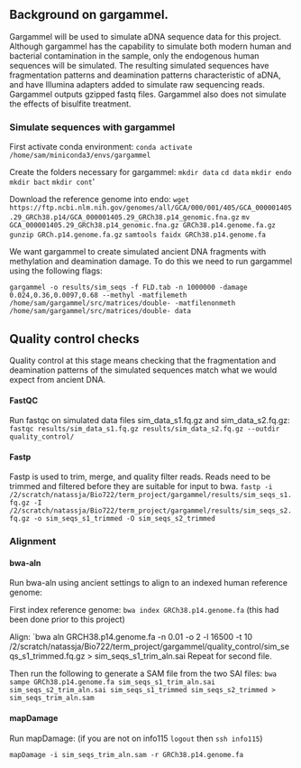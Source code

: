 ## Background on gargammel.
Gargammel will be used to simulate aDNA sequence data for this project. Although gargammel has the capability to simulate both modern human and bacterial contamination in the sample, only the endogenous human sequences will be simulated. The resulting simulated sequences have fragmentation patterns and deamination patterns characteristic of aDNA, and have Illumina adapters added to simulate raw sequencing reads. Gargammel outputs gzipped fastq files. Gargammel also does not simulate the effects of bisulfite treatment.
### Simulate sequences with gargammel

First activate conda environment:
`conda activate /home/sam/miniconda3/envs/gargammel`

Create the folders necessary for gargammel: 
`mkdir data`
`cd data`
`mkdir endo`
`mkdir bact`
`mkdir cont`'

Download the reference genome into endo:
`wget https://ftp.ncbi.nlm.nih.gov/genomes/all/GCA/000/001/405/GCA_000001405.29_GRCh38.p14/GCA_000001405.29_GRCh38.p14_genomic.fna.gz`
`mv GCA_000001405.29_GRCh38.p14_genomic.fna.gz GRCh38.p14.genome.fa.gz`
`gunzip GRCh.p14.genome.fa.gz`
`samtools faidx GRCh38.p14.genome.fa`

We want gargammel to create simulated ancient DNA fragments with methylation and deamination damage. To do this we need to run gargammel using the following flags:

`gargammel -o results/sim_seqs -f FLD.tab -n 1000000 -damage 0.024,0.36,0.0097,0.68 --methyl -matfilemeth /home/sam/gargammel/src/matrices/double- -matfilenonmeth /home/sam/gargammel/src/matrices/double- data`
## Quality control checks
Quality control at this stage means checking that the fragmentation and deamination patterns of the simulated sequences match what we would expect from ancient DNA. 
#### FastQC
Run fastqc on simulated data files sim_data_s1.fq.gz and sim_data_s2.fq.gz:
`fastqc results/sim_data_s1.fq.gz results/sim_data_s2.fq.gz --outdir quality_control/`
#### Fastp
Fastp is used to trim, merge, and quality filter reads. Reads need to be trimmed and filtered before they are suitable for input to bwa. 
`fastp -i /2/scratch/natassja/Bio722/term_project/gargammel/results/sim_seqs_s1.fq.gz -I /2/scratch/natassja/Bio722/term_project/gargammel/results/sim_seqs_s2.fq.gz -o sim_seqs_s1_trimmed -O sim_seqs_s2_trimmed`
### Alignment
#### bwa-aln
Run bwa-aln using ancient settings to align to an indexed human reference genome:

First index reference genome:
`bwa index GRCh38.p14.genome.fa`
(this had been done prior to this project)

Align: 
`bwa aln GRCH38.p14.genome.fa -n 0.01 -o 2 -l 16500 -t 10 /2/scratch/natassja/Bio722/term_project/gargammel/quality_control/sim_seqs_s1_trimmed.fq.gz > sim_seqs_s1_trim_aln.sai
Repeat for second file. 

Then run the following to generate a SAM file from the two SAI files:
`bwa sampe GRCh38.p14.genome.fa sim_seqs_s1_trim_aln.sai sim_seqs_s2_trim_aln.sai sim_seqs_s1_trimmed sim_seqs_s2_trimmed > sim_seqs_trim_aln.sam `

#### mapDamage

Run mapDamage: 
(if you are not on info115 `logout` then `ssh info115`)

`mapDamage -i sim_seqs_trim_aln.sam -r GRCh38.p14.genome.fa`





